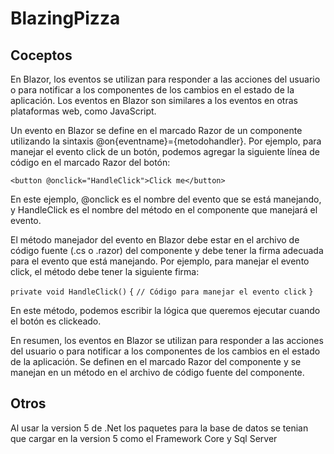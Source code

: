 # BlazingPizza

## Coceptos
En Blazor, los eventos se utilizan para responder a las acciones del usuario o para notificar a los componentes de los cambios en el estado de la aplicación. Los eventos en Blazor son similares a los eventos en otras plataformas web, como JavaScript.

Un evento en Blazor se define en el marcado Razor de un componente utilizando la sintaxis @on{eventname}={metodohandler}. Por ejemplo, para manejar el evento click de un botón, podemos agregar la siguiente línea de código en el marcado Razor del botón:


`<button @onclick="HandleClick">Click me</button>`

En este ejemplo, @onclick es el nombre del evento que se está manejando, y HandleClick es el nombre del método en el componente que manejará el evento.

El método manejador del evento en Blazor debe estar en el archivo de código fuente (.cs o .razor) del componente y debe tener la firma adecuada para el evento que está manejando. Por ejemplo, para manejar el evento click, el método debe tener la siguiente firma:


`private void HandleClick()`
`{`
    `// Código para manejar el evento click`
`}`

En este método, podemos escribir la lógica que queremos ejecutar cuando el botón es clickeado.

En resumen, los eventos en Blazor se utilizan para responder a las acciones del usuario o para notificar a los componentes de los cambios en el estado de la aplicación. Se definen en el marcado Razor del componente y se manejan en un método en el archivo de código fuente del componente.

## Otros
Al usar la version 5 de .Net los paquetes para la base de datos se tenian que cargar en la version 5 como el Framework Core y Sql Server
